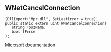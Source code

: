 ## WNetCancelConnection

```
[DllImport("Mpr.dll", SetLastError = true)]
public static extern uint WNetCancelConnection(
   string lpszName,
   bool fForce
);
```

[Microsoft documentation](https://docs.microsoft.com/en-us/windows/win32/api/winnetwk/nf-winnetwk-wnetcancelconnectiona)
